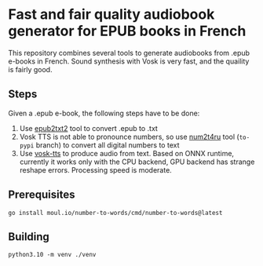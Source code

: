 # Fast and fair quality audiobook generator for EPUB books in French

This repository combines several tools to generate audiobooks from .epub e-books in French. Sound synthesis with Vosk is very fast, and the quaility is fairly good.

## Steps

Given a .epub e-book, the following steps have to be done:

1. Use [epub2txt2](https://github.com/kevinboone/epub2txt2) tool to convert .epub to .txt
2. Vosk TTS is not able to pronounce numbers, so use [num2t4ru](https://github.com/razzor58/num2t4ru) tool (`to-pypi` branch) to convert all digital numbers to text
3. Use [vosk-tts](https://github.com/alphacep/vosk-tts.git) to produce audio from text. Based on ONNX runtime, currently it works only with the CPU backend, GPU backend has strange reshape errors. Processing speed is moderate.

## Prerequisites

```
go install moul.io/number-to-words/cmd/number-to-words@latest
```

## Building

```
python3.10 -m venv ./venv

```
